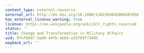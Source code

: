 ```yaml
---
content_type: external-resource
external_url: http://dx.doi.org/10.1080/1362369042000283958
has_external_license_warning: true
license: https://en.wikipedia.org/wiki/All_rights_reserved
status: ''
title: Change and Transformation in Military Affairs
uid: 97ef89d7-3e88-44fb-ab8d-e35769f73485
wayback_url: ''
---
```

